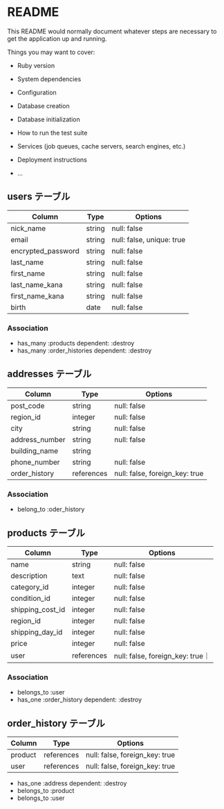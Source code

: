 # README

This README would normally document whatever steps are necessary to get the
application up and running.

Things you may want to cover:

* Ruby version

* System dependencies

* Configuration

* Database creation

* Database initialization

* How to run the test suite

* Services (job queues, cache servers, search engines, etc.)

* Deployment instructions

* ...

## users テーブル

| Column          | Type   | Options     |
| --------------- | ------ | ----------- |
| nick_name       | string | null: false |
| email           | string | null: false, unique: true |
| encrypted_password | string  | null: false |
| last_name       | string | null: false |
| first_name      | string | null: false |
| last_name_kana  | string | null: false |
| first_name_kana | string | null: false |
| birth           | date   | null: false |

### Association
- has_many :products dependent: :destroy
- has_many :order_histories dependent: :destroy



## addresses  テーブル

| Column          | Type   | Options     |
| --------------- | ------ | ----------- |
| post_code       | string | null: false |
| region_id       | integer | null: false |
| city            | string | null: false |
| address_number  | string | null: false |
| building_name   | string |             |
| phone_number    | string | null: false |
| order_history   | references | null: false, foreign_key: true |

### Association
- belong_to :oder_history 


## products テーブル

| Column             | Type   | Options     |
| ------------------ | ------ | ----------- |
| name               | string | null: false |
| description        | text   | null: false |
| category_id        | integer | null: false |
| condition_id       | integer | null: false |
| shipping_cost_id   | integer | null: false |
| region_id          | integer | null: false |
| shipping_day_id    | integer | null: false |
| price              | integer | null: false |
| user               | references | null: false, foreign_key: true｜


### Association
- belongs_to :user 
- has_one :order_history dependent: :destroy


## order_history テーブル

| Column          | Type   | Options     |
| --------------- | ------ | ----------- |
| product      | references | null: false, foreign_key: true |
| user         | references | null: false, foreign_key: true |

- has_one :address dependent: :destroy
- belongs_to :product 
- belongs_to :user 



